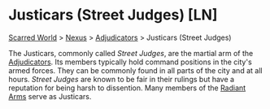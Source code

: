 # Justicars (Street Judges) [LN]
[Scarred World](./scarred-world.md) > [Nexus](./city.md) > [Adjudicators](./judges.md) > Justicars (Street Judges)

The Justicars, commonly called *Street Judges*, are the martial arm of the [Adjudicators](./judges.md). Its members typically hold command positions in the city's armed forces. They can be commonly found in all parts of the city and at all hours. *Street Judges* are known to be fair in their rulings but have a reputation for being harsh to dissention. Many members of the [Radiant Arms](./paladins.md) serve as Justicars.
